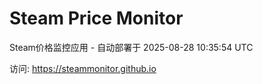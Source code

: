 # Steam Price Monitor

Steam价格监控应用 - 自动部署于 2025-08-28 10:35:54 UTC

访问: https://steammonitor.github.io

